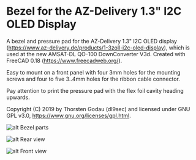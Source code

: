 # Bezel for the AZ-Delivery 1.3" I2C OLED Display
A bezel and pressure pad for the AZ-Delivery 1.3" I2C OLED display (https://www.az-delivery.de/products/1-3zoll-i2c-oled-display), which is used at the new AMSAT-DL QO-100 DownConverter V3d.
Created with FreeCAD 0.18 (https://www.freecadweb.org/).

Easy to mount on a front panel with four 3mm holes for the mounting screws and four to five 3..4mm holes for the ribbon cable connector. 

Pay attention to print the pressure pad with the flex foil cavity heading upwards.

Copyright (C) 2019 by Thorsten Godau (dl9sec) and licensed under GNU GPL v3.0, https://www.gnu.org/licenses/gpl.html.

![alt Bezel parts](https://github.com/dl9sec/Bezel_OLED/raw/master/images/Bezel_AZ-Delivery_OLED_I2C_1.png)

![alt Rear view](https://github.com/dl9sec/Bezel_OLED/raw/master/images/Bezel_AZ-Delivery_OLED_I2C_2.png)

![alt Front view](https://github.com/dl9sec/Bezel_OLED/raw/master/images/Bezel_AZ-Delivery_OLED_I2C_3.png)

